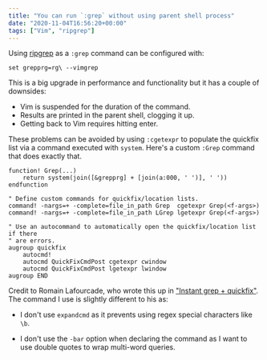 ```yaml
---
title: "You can run `:grep` without using parent shell process"
date: "2020-11-04T16:56:20+00:00"
tags: ["Vim", "ripgrep"]
---
```


Using [ripgrep]() as a `:grep` command can be configured with:

```viml
set grepprg=rg\ --vimgrep
```

This is a big upgrade in performance and functionality but it has a couple of
downsides:

- Vim is suspended for the duration of the command.
- Results are printed in the parent shell, clogging it up.
- Getting back to Vim requires hitting enter.

These problems can be avoided by using `:cgetexpr` to populate the quickfix list
via a command executed with `system`. Here's a custom `:Grep` command that does
exactly that.

```viml
function! Grep(...)
    return system(join([&grepprg] + [join(a:000, ' ')], ' '))
endfunction

" Define custom commands for quickfix/location lists.
command! -nargs=+ -complete=file_in_path Grep  cgetexpr Grep(<f-args>)
command! -nargs=+ -complete=file_in_path LGrep lgetexpr Grep(<f-args>)

" Use an autocommand to automatically open the quickfix/location list if there
" are errors.
augroup quickfix
    autocmd!
    autocmd QuickFixCmdPost cgetexpr cwindow
    autocmd QuickFixCmdPost lgetexpr lwindow
augroup END
```

Credit to Romain Lafourcade, who wrote this up in
["Instant grep + quickfix"](https://gist.github.com/romainl/56f0c28ef953ffc157f36cc495947ab3).
The command I use is slightly different to his as:

- I don't use `expandcmd` as it prevents using regex special characters like
  `\b`.

- I don't use the `-bar` option when declaring the command as I want to use
  double quotes to wrap multi-word queries.
